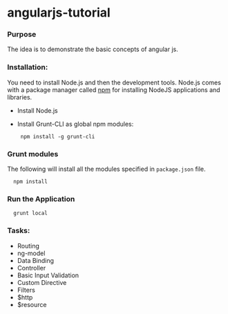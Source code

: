 # angularjs-tutorial

### Purpose
The idea is to demonstrate the basic concepts of angular js.

### Installation:

You need to install Node.js and then the development tools. Node.js comes with a package manager called [npm](http://npmjs.org) for installing NodeJS applications and libraries.

* Install Node.js
* Install Grunt-CLI as global npm modules:

   ```
    npm install -g grunt-cli 
   ```
   
### Grunt modules
  The following will install all the modules specified in `package.json` file.
  
  ```
    npm install 
  ```
  
### Run the Application

  ```
    grunt local
  ```
  
### Tasks:
* Routing
* ng-model
* Data Binding  
* Controller
* Basic Input Validation
* Custom Directive
* Filters
* $http
* $resource
